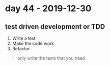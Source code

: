 # day 44 - 2019-12-30

## test driven development or TDD

1. Write a test
2. Make the code work
3. Refactor

> only write the tests that you need
